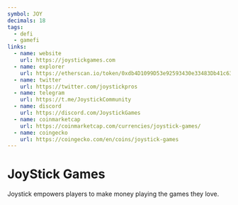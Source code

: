 ```yaml
---
symbol: JOY
decimals: 18
tags:
  - defi
  - gamefi
links:
  - name: website
    url: https://joystickgames.com
  - name: explorer
    url: https://etherscan.io/token/0xdb4D1099D53e92593430e33483Db41c63525f55F
  - name: twitter
    url: https://twitter.com/joystickpros
  - name: telegram
    url: https://t.me/JoystickCommunity
  - name: discord
    url: https://discord.com/JoystickGames
  - name: coinmarketcap
    url: https://coinmarketcap.com/currencies/joystick-games/
  - name: coingecko
    url: https://coingecko.com/en/coins/joystick-games
---
```


# JoyStick Games

Joystick empowers players to make money playing the games they love.
